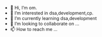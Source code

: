 - 👋 Hi, I’m om.
- 👀 I’m interested in dsa,development,cp.
- 🌱 I’m currently learning dsa,development
- 💞️ I’m looking to collaborate on ...
- 📫 How to reach me ...

<!---
Sankalpbhatt4reema/Sankalpbhatt4reema is a ✨ special ✨ repository because its `README.md` (this file) appears on your GitHub profile.
You can click the Preview link to take a look at your changes.
--->
